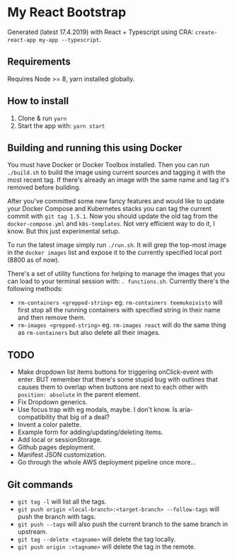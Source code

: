# My React Bootstrap

Generated (latest 17.4.2019) with React + Typescript using CRA: `create-react-app my-app --typescript`.

## Requirements

Requires Node >= 8, yarn installed globally.

## How to install

1) Clone & run `yarn`
2) Start the app with: `yarn start`

## Building and running this using Docker

You must have Docker or Docker Toolbox installed. Then you can run `./build.sh` to build the image using current sources and tagging it with the most recent tag. If there's already an image with the same name and tag it's removed before building.

After you've committed some new fancy features and would like to update your Docker Compose and Kubernetes stacks you can tag the current commit with `git tag 1.5.1`. Now you should update the old tag from the `docker-compose.yml` and `k8s-templates`. Not very efficient way to do it, I know. But this just experimental setup.

To run the latest image simply run `./run.sh`. It will grep the top-most image in the `docker images` list and expose it to the currently specified local port (8800 as of now).

There's a set of utility functions for helping to manage the images that you can load to your terminal session with: `. functions.sh`. Currently there's the following methods:

* `rm-containers <grepped-string>` eg. `rm-containers teemukoivisto` will first stop all the running containers with specified string in their name and then remove them.
* `rm-images <grepped-string>`  eg. `rm-images react` will do the same thing as `rm-containers` but also delete all their images.

## TODO

* Make dropdown list items buttons for triggering onClick-event with enter. BUT remember that there's some stupid bug with outlines that causes them to overlap when buttons are next to each other with `position: absolute` in the parent element.
* Fix Dropdown generics.
* Use focus trap with eg modals, maybe. I don't know. Is aria-compatibility that big of a deal?
* Invent a color palette.
* Example form for adding/updating/deleting items.
* Add local or sessionStorage.
* Github pages deployment.
* Manifest JSON customization.
* Go through the whole AWS deployment pipeline once more...

## Git commands

* `git tag -l` will list all the tags.
* `git push origin <local-branch>:<target-branch> --follow-tags` will push the branch with tags.
* `git push --tags` will also push the current branch to the same branch in upstream.
* `git tag --delete <tagname>` will delete the tag locally.
* `git push origin :<tagname>` will delete the tag in the remote.